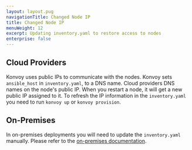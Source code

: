 ```yaml
---
layout: layout.pug
navigationTitle: Changed Node IP
title: Changed Node IP
menuWeight: 12
excerpt: Updating inventory.yaml to restore access to nodes
enterprise: false
---
```


<!-- markdownlint-disable MD004 MD007 MD025 MD030 -->

## Cloud Providers

Konvoy uses public IPs to communicate with the nodes. Konvoy sets `ansible_host` in `inventory.yaml`, to a DNS name. Cloud providers DNS names on the node's public IP. When you restart a node, it will get a new public IP assigned to it. To refresh the IP information in the `inventory.yaml` you need to run `konvoy up` or `konvoy provision`.

## On-Premises

In on-premises deployments you will need to update the `inventory.yaml` manually. Please refer to the [on-premises documentation][on-premises].

[on-premises]: ../../install/install-onprem#specifying-ip-addresses-and-host-names
